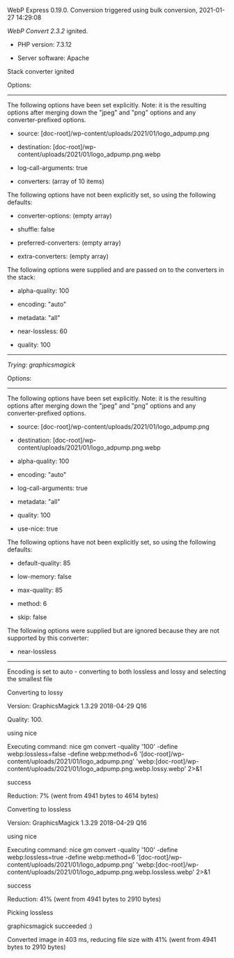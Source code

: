 WebP Express 0.19.0. Conversion triggered using bulk conversion, 2021-01-27 14:29:08

*WebP Convert 2.3.2*  ignited.
- PHP version: 7.3.12
- Server software: Apache

Stack converter ignited

Options:
------------
The following options have been set explicitly. Note: it is the resulting options after merging down the "jpeg" and "png" options and any converter-prefixed options.
- source: [doc-root]/wp-content/uploads/2021/01/logo_adpump.png
- destination: [doc-root]/wp-content/uploads/2021/01/logo_adpump.png.webp
- log-call-arguments: true
- converters: (array of 10 items)

The following options have not been explicitly set, so using the following defaults:
- converter-options: (empty array)
- shuffle: false
- preferred-converters: (empty array)
- extra-converters: (empty array)

The following options were supplied and are passed on to the converters in the stack:
- alpha-quality: 100
- encoding: "auto"
- metadata: "all"
- near-lossless: 60
- quality: 100
------------


*Trying: graphicsmagick* 

Options:
------------
The following options have been set explicitly. Note: it is the resulting options after merging down the "jpeg" and "png" options and any converter-prefixed options.
- source: [doc-root]/wp-content/uploads/2021/01/logo_adpump.png
- destination: [doc-root]/wp-content/uploads/2021/01/logo_adpump.png.webp
- alpha-quality: 100
- encoding: "auto"
- log-call-arguments: true
- metadata: "all"
- quality: 100
- use-nice: true

The following options have not been explicitly set, so using the following defaults:
- default-quality: 85
- low-memory: false
- max-quality: 85
- method: 6
- skip: false

The following options were supplied but are ignored because they are not supported by this converter:
- near-lossless
------------

Encoding is set to auto - converting to both lossless and lossy and selecting the smallest file

Converting to lossy
Version: GraphicsMagick 1.3.29 2018-04-29 Q16 
Quality: 100. 
using nice
Executing command: nice gm convert -quality '100' -define webp:lossless=false -define webp:method=6 '[doc-root]/wp-content/uploads/2021/01/logo_adpump.png' 'webp:[doc-root]/wp-content/uploads/2021/01/logo_adpump.png.webp.lossy.webp' 2>&1
success
Reduction: 7% (went from 4941 bytes to 4614 bytes)

Converting to lossless
Version: GraphicsMagick 1.3.29 2018-04-29 Q16 
using nice
Executing command: nice gm convert -quality '100' -define webp:lossless=true -define webp:method=6 '[doc-root]/wp-content/uploads/2021/01/logo_adpump.png' 'webp:[doc-root]/wp-content/uploads/2021/01/logo_adpump.png.webp.lossless.webp' 2>&1
success
Reduction: 41% (went from 4941 bytes to 2910 bytes)

Picking lossless
graphicsmagick succeeded :)

Converted image in 403 ms, reducing file size with 41% (went from 4941 bytes to 2910 bytes)
